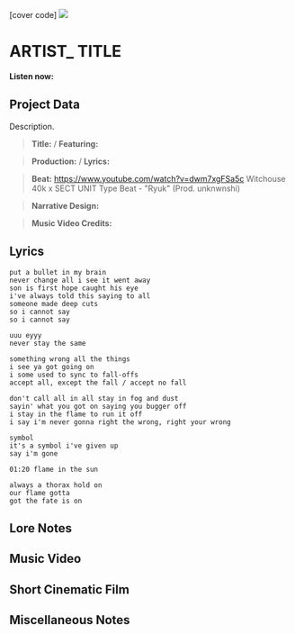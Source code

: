 [cover code] ![](57175019_319474918741616_8502199518755923887_n.jpg)

# ARTIST_ TITLE

**Listen now:** 

## Project Data

Description.

> **Title:**  / **Featuring:** 

> **Production:**  / **Lyrics:** 

> **Beat:** https://www.youtube.com/watch?v=dwm7xgFSa5c Witchouse 40k x SECT UNIT Type Beat - "Ryuk" (Prod. unknwnshi)

> **Narrative Design:**

> **Music Video Credits:**


## Lyrics

```
put a bullet in my brain
never change all i see it went away 
son is first hope caught his eye
i've always told this saying to all
someone made deep cuts
so i cannot say
so i cannot say

uuu eyyy
never stay the same

something wrong all the things
i see ya got going on
i some used to sync to fall-offs
accept all, except the fall / accept no fall

don't call all in all stay in fog and dust
sayin' what you got on saying you bugger off
i stay in the flame to run it off
i say i'm never gonna right the wrong, right your wrong

symbol
it's a symbol i've given up
say i'm gone

01:20 flame in the sun

always a thorax hold on
our flame gotta 
got the fate is on

```

## Lore Notes

## Music Video

## Short Cinematic Film

## Miscellaneous Notes
